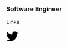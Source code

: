 ### Software Engineer
Links:

<p align="left">
  <a href="https://twitter.com/namestarlit">
    <img src="icons/twitter.svg" height="32" width="32">
  </a>
</p>
